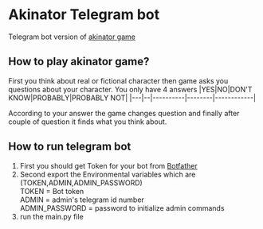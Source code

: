 # Akinator Telegram bot
Telegram bot version of [akinator game](https://en.akinator.com)

## How to play akinator game?
First you think about real or fictional character then game asks you questions about your character. You only have 4 answers
|YES|NO|DON'T KNOW|PROBABLY|PROBABLY NOT|
|---|--|----------|--------|------------|

According to your answer the game changes question and finally after couple of question it finds what you think about.

## How to run telegram bot
1. First you should get Token for your bot from [Botfather](https://telegram.me/BotFather)
2. Second export the Environmental variables which are (TOKEN,ADMIN,ADMIN_PASSWORD)  
      TOKEN = Bot token  
      ADMIN = admin's telegram id number  
      ADMIN_PASSWORD = password to initialize admin commands  
3. run the main.py file
